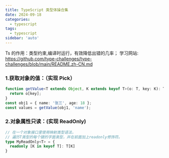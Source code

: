 ```yaml
---
title: TypeScript 类型体操合集
date: 2024-09-18
categories:
  - typescript
tags:
  - typescript
sidebar: 'auto'
---
```


Ts 的作用：类型约束,编译时运行，有效降低出错的几率；
学习网站: https://github.com/type-challenges/type-challenges/blob/main/README.zh-CN.md

### 1.获取对象的值：（实现 Pick）

```typescript
function getValue<T extends Object, K extends keyof T>(o: T, key: K): T[K] {
  return o[key];
}
const obj1 = { name: '张三', age: 18 };
const values = getValue(obj1, 'name');
```

### 2.对象属性只读：(实现 ReadOnly)
```typescript
// 在一个对象接口里使用映射类型语法，
// 遍历T类型的每个键的字面类型，并在前面加上readonly修饰符。
type MyReadOnly<T> = {
  readonly [K in keyof T]: T[K]
}
```
